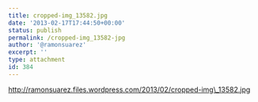 ```yaml
---
title: cropped-img_13582.jpg
date: '2013-02-17T17:44:50+00:00'
status: publish
permalink: /cropped-img_13582-jpg
author: '@ramonsuarez'
excerpt: ''
type: attachment
id: 384
---
```

http://ramonsuarez.files.wordpress.com/2013/02/cropped-img\_13582.jpg